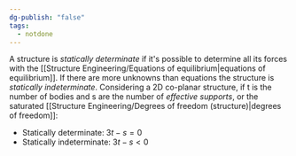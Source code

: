 ```yaml
---
dg-publish: "false"
tags:
  - notdone
---
```

A structure is *statically determinate* if it's possible to determine all its forces with the [[Structure Engineering/Equations of equilibrium|equations of equilibrium]].
If there are more unknowns than equations the structure is *statically indeterminate*.
Considering a 2D co-planar structure, if t is the number of bodies and s are the number of *effective supports*, or the saturated [[Structure Engineering/Degrees of freedom (structure)|degrees of freedom]]:
- Statically determinate: $3t-s=0$
- Statically indeterminate: $3t-s<0$
